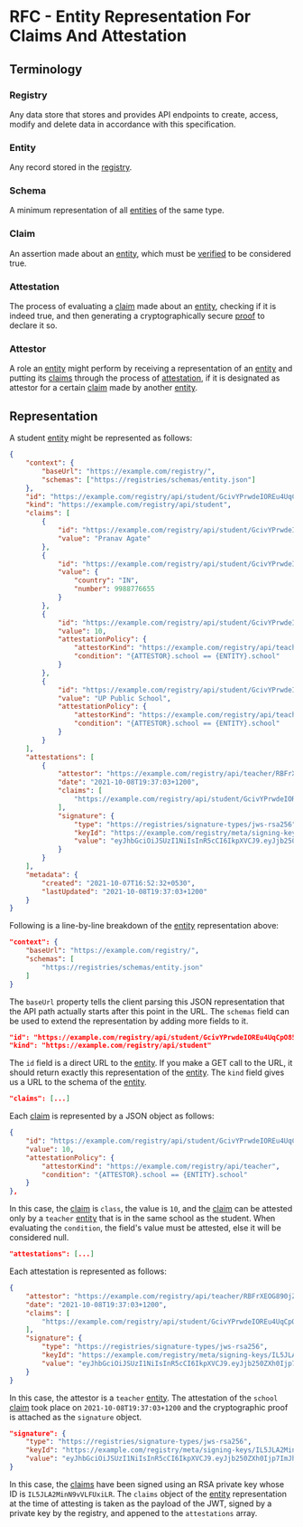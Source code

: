 # RFC - Entity Representation For Claims And Attestation

## Terminology

### Registry

Any data store that stores and provides API endpoints to create, access, modify
and delete data in accordance with this specification.

### Entity

Any record stored in the [registry](#registry).

### Schema

A minimum representation of all [entities](#entity) of the same type.

### Claim

An assertion made about an [entity](#entity), which must be
[verified](#attestation) to be considered true.

### Attestation

The process of evaluating a [claim](#claim) made about an [entity](#entity),
checking if it is indeed true, and then generating a cryptographically secure
[proof](#proof) to declare it so.

### Attestor

A role an [entity](#entity) might perform by receiving a representation of an
[entity](#entity) and putting its [claims](#claim) through the process of
[attestation](#attestation), if it is designated as attestor for a certain
[claim](#claim) made by another [entity](#entity).

## Representation

A student [entity](#entity) might be represented as follows:

```json
{
	"context": {
		"baseUrl": "https://example.com/registry/",
		"schemas": ["https://registries/schemas/entity.json"]
	},
	"id": "https://example.com/registry/api/student/GcivYPrwdeIOREu4UqCpO854",
	"kind": "https://example.com/registry/api/student",
	"claims": [
		{
			"id": "https://example.com/registry/api/student/GcivYPrwdeIOREu4UqCpO854/name",
			"value": "Pranav Agate"
		},
		{
			"id": "https://example.com/registry/api/student/GcivYPrwdeIOREu4UqCpO854/phoneNumber",
			"value": {
				"country": "IN",
				"number": 9988776655
			}
		},
		{
			"id": "https://example.com/registry/api/student/GcivYPrwdeIOREu4UqCpO854/class",
			"value": 10,
			"attestationPolicy": {
				"attestorKind": "https://example.com/registry/api/teacher",
				"condition": "{ATTESTOR}.school == {ENTITY}.school"
			}
		},
		{
			"id": "https://example.com/registry/api/student/GcivYPrwdeIOREu4UqCpO854/school",
			"value": "UP Public School",
			"attestationPolicy": {
				"attestorKind": "https://example.com/registry/api/teacher",
				"condition": "{ATTESTOR}.school == {ENTITY}.school"
			}
		}
	],
	"attestations": [
		{
			"attestor": "https://example.com/registry/api/teacher/RBFrXEOG890jZBUf1Vpuy",
			"date": "2021-10-08T19:37:03+1200",
			"claims": [
				"https://example.com/registry/api/student/GcivYPrwdeIOREu4UqCpO854/school"
			],
			"signature": {
				"type": "https://registries/signature-types/jws-rsa256",
				"keyId": "https://example.com/registry/meta/signing-keys/IL5JLA2MinN9vVLFUxiLR",
				"value": "eyJhbGciOiJSUzI1NiIsInR5cCI6IkpXVCJ9.eyJjb250ZXh0Ijp7ImJhc...mZG8GbRlzpUkAEPI1vkhGc"
			}
		}
	],
	"metadata": {
		"created": "2021-10-07T16:52:32+0530",
		"lastUpdated": "2021-10-08T19:37:03+1200"
	}
}
```

Following is a line-by-line breakdown of the [entity](#entity) representation
above:

```json
"context": {
	"baseUrl": "https://example.com/registry/",
	"schemas": [
		"https://registries/schemas/entity.json"
	]
}
```

The `baseUrl` property tells the client parsing this JSON representation that
the API path actually starts after this point in the URL. The `schemas` field
can be used to extend the representation by adding more fields to it.

```json
"id": "https://example.com/registry/api/student/GcivYPrwdeIOREu4UqCpO854",
"kind": "https://example.com/registry/api/student"
```

The `id` field is a direct URL to the [entity](#entity). If you make a GET call
to the URL, it should return exactly this representation of the
[entity](#entity). The `kind` field gives us a URL to the schema of the
[entity](#entity).

```json
"claims": [...]
```

Each [claim](#claim) is represented by a JSON object as follows:

```json
{
	"id": "https://example.com/registry/api/student/GcivYPrwdeIOREu4UqCpO854/class",
	"value": 10,
	"attestationPolicy": {
		"attestorKind": "https://example.com/registry/api/teacher",
		"condition": "{ATTESTOR}.school == {ENTITY}.school"
	}
},
```

In this case, the [claim](#claim) is `class`, the value is `10`, and the
[claim](#claim) can be attested only by a `teacher` [entity](#entity) that is in
the same school as the student. When evaluating the `condition`, the field's
value must be attested, else it will be considered null.

```json
"attestations": [...]
```

Each attestation is represented as follows:

```json
{
	"attestor": "https://example.com/registry/api/teacher/RBFrXEOG890jZBUf1Vpuy",
	"date": "2021-10-08T19:37:03+1200",
	"claims": [
		"https://example.com/registry/api/student/GcivYPrwdeIOREu4UqCpO854/school"
	],
	"signature": {
		"type": "https://registries/signature-types/jws-rsa256",
		"keyId": "https://example.com/registry/meta/signing-keys/IL5JLA2MinN9vVLFUxiLR",
		"value": "eyJhbGciOiJSUzI1NiIsInR5cCI6IkpXVCJ9.eyJjb250ZXh0Ijp7ImJhc...mZG8GbRlzpUkAEPI1vkhGc"
	}
}
```

In this case, the attestor is a `teacher` [entity](#entity). The attestation of
the `school` [claim](#claim) took place on `2021-10-08T19:37:03+1200` and the
cryptographic proof is attached as the `signature` object.

```json
"signature": {
	"type": "https://registries/signature-types/jws-rsa256",
	"keyId": "https://example.com/registry/meta/signing-keys/IL5JLA2MinN9vVLFUxiLR",
	"value": "eyJhbGciOiJSUzI1NiIsInR5cCI6IkpXVCJ9.eyJjb250ZXh0Ijp7ImJhc...mZG8GbRlzpUkAEPI1vkhGc"
}
```

In this case, the [claims](#claim) have been signed using an RSA private key
whose ID is `IL5JLA2MinN9vVLFUxiLR`. The `claims` object of the
[entity](#entity) representation at the time of attesting is taken as the
payload of the JWT, signed by a private key by the registry, and appened to the
`attestations` array.
